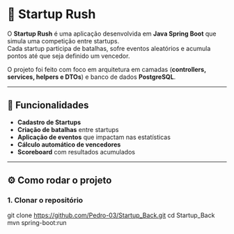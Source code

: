 # 🚀 Startup Rush

O **Startup Rush** é uma aplicação desenvolvida em **Java Spring Boot** que simula uma competição entre startups.  
Cada startup participa de batalhas, sofre eventos aleatórios e acumula pontos até que seja definido um vencedor.  

O projeto foi feito com foco em arquitetura em camadas (**controllers, services, helpers e DTOs**) e banco de dados **PostgreSQL**.

---

## 📌 Funcionalidades

- **Cadastro de Startups**
- **Criação de batalhas** entre startups
- **Aplicação de eventos** que impactam nas estatísticas
- **Cálculo automático de vencedores**
- **Scoreboard** com resultados acumulados

---

## ⚙️ Como rodar o projeto

### 1. Clonar o repositório

git clone https://github.com/Pedro-03/Startup_Back.git
cd Startup_Back
mvn spring-boot:run
